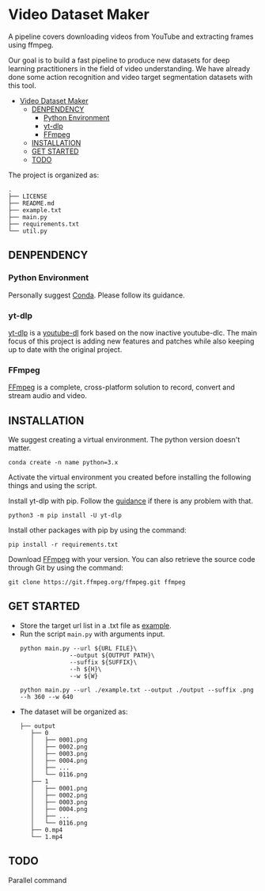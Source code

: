 # Video Dataset Maker
A pipeline covers downloading videos from YouTube and extracting frames using ffmpeg.

Our goal is to build a fast pipeline to produce new datasets for deep learning practitioners in the field of video understanding. We have already done some action recognition and video target segmentation datasets with this tool.

- [Video Dataset Maker](#video-dataset-maker)
  - [DENPENDENCY](#denpendency)
    - [Python Environment](#python-environment)
    - [yt-dlp](#yt-dlp)
    - [FFmpeg](#ffmpeg)
  - [INSTALLATION](#installation)
  - [GET STARTED](#get-started)
  - [TODO](#todo)

The project is organized as:
```
.
├── LICENSE
├── README.md
├── example.txt
├── main.py
├── requirements.txt
└── util.py
```

## DENPENDENCY

### Python Environment
Personally suggest [Conda](https://www.anaconda.com/). Please follow its guidance.

### yt-dlp
[yt-dlp](https://github.com/yt-dlp/yt-dlp#installation) is a [youtube-dl](https://github.com/ytdl-org/youtube-dl) fork based on the now inactive youtube-dlc. The main focus of this project is adding new features and patches while also keeping up to date with the original project.

### FFmpeg
[FFmpeg](https://www.ffmpeg.org/) is a complete, cross-platform solution to record, convert and stream audio and video.

## INSTALLATION

We suggest creating a virtual environment. The python version doesn't matter.
```
conda create -n name python=3.x
```

Activate the virtual environment you created before installing the following things and using the script.

Install yt-dlp with pip. Follow the [guidance](https://github.com/yt-dlp/yt-dlp#installation) if there is any problem with that.
```
python3 -m pip install -U yt-dlp
```

Install other packages with pip by using the command:
```
pip install -r requirements.txt
```

Download [FFmpeg]((https://www.ffmpeg.org/)) with your version. You can also retrieve the source code through Git by using the command:
```
git clone https://git.ffmpeg.org/ffmpeg.git ffmpeg
```

## GET STARTED

- Store the target url list in a .txt file as [example](example.txt).
- Run the script `main.py` with arguments input.
  ```
  python main.py --url ${URL FILE}\
                --output ${OUTPUT PATH}\
                --suffix ${SUFFIX}\
                --h ${H}\
                --w ${W}
  ```
  ```
  python main.py --url ./example.txt --output ./output --suffix .png --h 360 --w 640
  ```
- The dataset will be organized as:
  ```
  ├── output
     ├── 0
     │   ├── 0001.png
     │   ├── 0002.png
     │   ├── 0003.png
     │   ├── 0004.png
     │   ├── ...
     │   └── 0116.png
     ├── 1
     │   ├── 0001.png
     │   ├── 0002.png
     │   ├── 0003.png
     │   ├── 0004.png
     │   ├── ...
     │   └── 0116.png
     ├── 0.mp4
     └── 1.mp4
  ```

## TODO

Parallel command